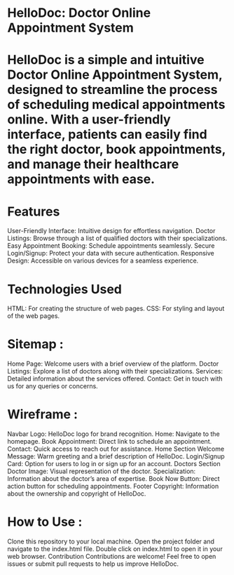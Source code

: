 # HelloDoc: Doctor Online Appointment System
# HelloDoc is a simple and intuitive Doctor Online Appointment System, designed to streamline the process of scheduling medical appointments online. With a user-friendly interface, patients can easily find the right doctor, book appointments, and manage their healthcare appointments with ease.

# Features
User-Friendly Interface: Intuitive design for effortless navigation.
Doctor Listings: Browse through a list of qualified doctors with their specializations.
Easy Appointment Booking: Schedule appointments seamlessly.
Secure Login/Signup: Protect your data with secure authentication.
Responsive Design: Accessible on various devices for a seamless experience.

# Technologies Used
HTML: For creating the structure of web pages.
CSS: For styling and layout of the web pages.

# Sitemap :

Home Page: Welcome users with a brief overview of the platform.
Doctor Listings: Explore a list of doctors along with their specializations.
Services: Detailed information about the services offered.
Contact: Get in touch with us for any queries or concerns.

# Wireframe :

Navbar
Logo: HelloDoc logo for brand recognition.
Home: Navigate to the homepage.
Book Appointment: Direct link to schedule an appointment.
Contact: Quick access to reach out for assistance.
Home Section
Welcome Message: Warm greeting and a brief description of HelloDoc.
Login/Signup Card: Option for users to log in or sign up for an account.
Doctors Section
Doctor Image: Visual representation of the doctor.
Specialization: Information about the doctor’s area of expertise.
Book Now Button: Direct action button for scheduling appointments.
Footer
Copyright: Information about the ownership and copyright of HelloDoc.


# How to Use :

Clone this repository to your local machine.
Open the project folder and navigate to the index.html file.
Double click on index.html to open it in your web browser.
Contribution
Contributions are welcome! Feel free to open issues or submit pull requests to help us improve HelloDoc.



